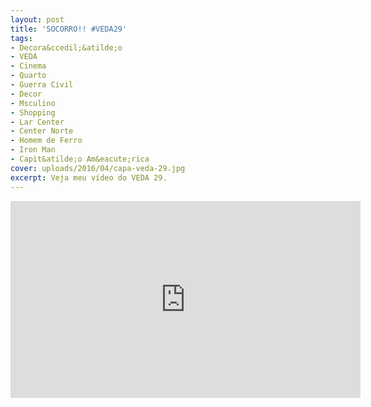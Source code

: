 ```yaml
---
layout: post
title: 'SOCORRO!! #VEDA29'
tags:
- Decora&ccedil;&atilde;o
- VEDA
- Cinema
- Quarto
- Guerra Civil
- Decor
- Msculino
- Shopping
- Lar Center
- Center Norte
- Homem de Ferro
- Iron Man
- Capit&atilde;o Am&eacute;rica
cover: uploads/2016/04/capa-veda-29.jpg
excerpt: Veja meu vídeo do VEDA 29.
---
```


<iframe width="560" height="315" src="https://www.youtube.com/embed/dbP_erRJ6J4" frameborder="0" allowfullscreen></iframe>
